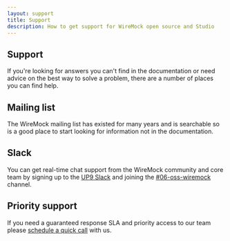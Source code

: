 ```yaml
---
layout: support
title: Support
description: How to get support for WireMock open source and Studio
---
```


## Support

If you're looking for answers you can't find in the documentation or need advice on the best way to solve a problem, there are a number of places you can find help.

## Mailing list

The WireMock mailing list has existed for many years and is searchable so is a good place to start looking for information not in the documentation.

## Slack

You can get real-time chat support from the WireMock community and core team by signing up to the [UP9 Slack](https://up9.com/slack?utm_source=wiremock.org&utm_medium=site&utm_campaign=wiremock.org-header) and joining the [#06-oss-wiremock](https://up9.slack.com/archives/C02V3EGV3U3) channel.

## Priority support

If you need a guaranteed response SLA and priority access to our team please [schedule a quick call](https://calendly.com/d/cmw-d8b-hmq/nick-tom-at-mocklab) with us.
